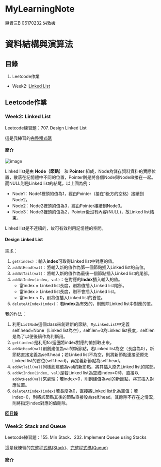 # MyLearningNote

巨資三B 06170232 洪敦媛
# 資料結構與演算法
## 目錄
1. Leetcode作業
* Week2: [Linked List](https://github.com/HTY62006/MyLearningNote#week2-linked-list)

## Leetcode作業
### Week2: Linked List
Leetcode練習題：707. Design Linked List

這是我練習的[完整程式碼](https://github.com/HTY62006/MyLearningNote/blob/master/Leetcode/week2/707.%20Design%20Linked%20List.py)
#### 簡介
![image](https://images.plurk.com/3WmW9M1NCnoNrKKQ8pYY2T.png)

Linked list是由 **Node（節點）** 和 **Pointer** 組成，Node為儲存資料資料的實際位置，散落在記憶體中不同的位置，Pointer則是將各個Node與Node串接在一起。而NULL則是Linked list的結尾。以上圖為例：

* Node1：Node1裡頭的值為1，經由Pointer（接在1後方的空格）接續到Node2。
* Node2：Node2裡頭的值為3，經由Pointer接續到Node3。
* Node3：Node3裡頭的值為2，Pointer後沒有內容(NULL)，故Linked list結束。

Linked list是不連續的，故可有效利用記憶體的空間。

#### Design Linked List
需求：
1. `get(index)`：輸入**index**可取得Linked list中對應的值。
2. `addAtHead(val)`：將輸入新的值作為第一個節點插入Linked list的首位。
3. `addAtTail(val)`：將輸入新的值作為最後一個節點插入Linked list的尾部。
4. `addAtIndex(index, val)`：在對應的**Index**插入輸入的值。
    * 當index = Linked list長度，則將值插入Linked list尾部。
    * 當index > Linked list長度，則不會插入Linked list。
    * 當index < 0，則將值插入Linked list的首位。
5. `deleteAtIndex(index)`：若**index**為有效的，則刪除Linked list中對應的值。

我的作法：
1. 利用`ListNode`這個class來創建新的節點。`MyLinkedList`中定義self.head=None（Linked list為空），self.len=0為Linked list長度，self.len是為了以便後續作為判斷用。
2. `get(index)`是利用for迴圈將index對應的值抓取出來。
3. `addAtHead(val)`則創建值為val的新節點，若Linked list為空（長度為0），新節點直接定義為self.head；若Linked list不為空，則將新節點連接至原先Linked list的首位(self.head)，再定義新節點為self.head。
4. `addAtTail(val)`同樣創建值為val的新節點，將其插入原先Linked list的尾部。
5. `addAtIndex(index, val)`是若Linked list為空或index=0時，直接以`addAtHead(val)`來處理；若index>0，則創建值為val的新節點，將其插入對應位置。
6. `deleteAtIndex(index)`若長度為0，直接將Linked list化為空值；若index=0，則將該節點其後的節點直接設為self.head。其餘除不存在之情況，則將指定index對應的值刪除。

[**回目錄**](https://github.com/HTY62006/MyLearningNote#%E7%9B%AE%E9%8C%84)

### Week3: Stack and Queue
Leetcode練習題：155. Min Stack、232. Implement Queue using Stacks

這是我練習的[完整程式碼(Stack)](https://github.com/HTY62006/MyLearningNote/blob/master/Leetcode/week3/155.%20Min%20Stack.py)、[完整程式碼(Queue)](https://github.com/HTY62006/MyLearningNote/blob/master/Leetcode/week3/232.%20Implement%20Queue%20using%20Stacks.py)
#### 簡介
